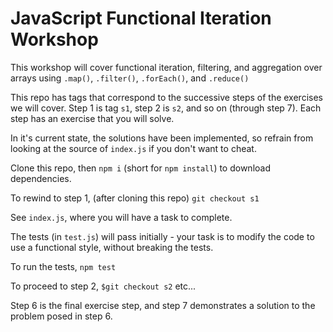 # JavaScript Functional Iteration Workshop

This workshop will cover functional iteration, filtering, and aggregation over arrays using `.map()`, `.filter()`, `.forEach()`, and `.reduce()`

This repo has tags that correspond to the successive steps of the exercises we will cover. Step 1 is tag `s1`, step 2 is `s2`, and so on (through step 7). Each step has an exercise that you will solve.

In it's current state, the solutions have been implemented, so refrain from looking at the source of `index.js` if you don't want to cheat.

Clone this repo, then `npm i` (short for `npm install`) to download dependencies.

To rewind to step 1, (after cloning this repo) `git checkout s1`

See `index.js`, where you will have a task to complete.

The tests (in `test.js`) will pass initially - your task is to modify the code to use a functional style, without breaking the tests.

To run the tests, `npm test`

To proceed to step 2, `$git checkout s2` etc...

Step 6 is the final exercise step, and step 7 demonstrates a solution to the problem posed in step 6.
